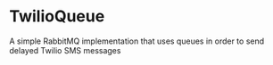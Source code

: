 # TwilioQueue
A simple RabbitMQ implementation that uses queues in order to send delayed Twilio SMS messages

